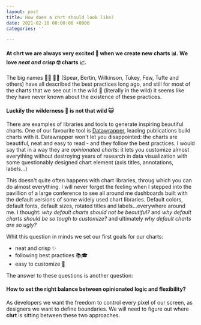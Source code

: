```yaml
---
layout: post
title: How does a chrt should look like?
date: 2021-02-16 00:00:00 +0000
categories: ''

---
```

#### At **chrt** we are always very excited 👯 when we create new charts 📊. We love _neat and crisp_ 🤓 charts 📈.

The big names 🧑‍🏫 👩‍🏫 (Spear, Bertin, Wilkinson, Tukey, Few, Tufte and others) have all described the best practices long ago, and still for most of the charts that we see out in the wild 🦁 (literally in the wild) it seems like they have never known about the existence of these practices.

#### Luckily the wilderness 🦁 is not that wild 🐱

There are examples of libraries and tools to generate inspiring beautiful charts. One of our favourite tool is [Datawrapper](https://www.datawrapper.de/), leading publications build charts with it. Datawrapper won't let you disappointed: the charts are beautiful, neat and easy to read - and they follow the best practices. I would say that in a way they are _opinionated charts_: it lets you customize almost everything without destroying years of research in data visualization with some questionably designed chart element (axis titles, annotations, labels...)

This doesn't quite often happens with chart libraries, throug which you can do almost everything. I will never forget the feeling when I stepped into the pavillion of a large conference to see all around me dashboards built with the default versions of some widely used chart libraries. Default colors, default fonts, default sizes, rotated titles and labels...everywhere around me. I thought: _why default charts should not be beautiful?_ and _why default charts should be so tough to customize?_ and ultimately _why default charts are so ugly?_

Whit this question in minds we set our first goals for our charts:

* neat and crisp ✨
* following best practices 📚🎓
* easy to customize 💇

The answer to these questions is another question:

#### How to set the right balance between opinionated logic and flexibility?

As developers we want the freedom to control every pixel of our screen, as designers we want to define boundaries. We will need to figure out where **chrt** is sitting between these two approaches.